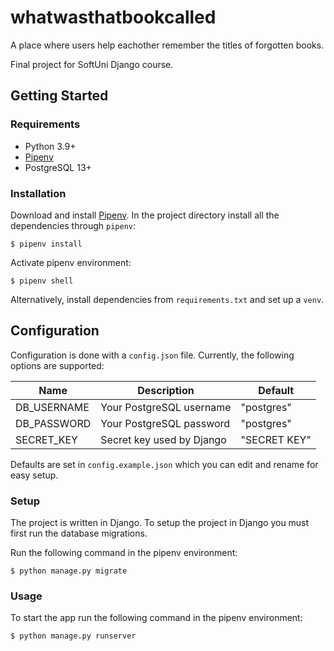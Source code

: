 # whatwasthatbookcalled

A place where users help eachother remember the titles of forgotten books.

Final project for SoftUni Django course.

## Getting Started

### Requirements

-   Python 3.9+
-   [Pipenv](https://pipenv.pypa.io/en/latest/)
-   PostgreSQL 13+

### Installation

Download and install [Pipenv](https://pipenv.pypa.io/en/latest/). In the project directory install all the dependencies through `pipenv`:

```shell
$ pipenv install
```

Activate pipenv environment:

```shell
$ pipenv shell
```

Alternatively, install dependencies from `requirements.txt` and set up a `venv`.

## Configuration

Configuration is done with a `config.json` file. Currently, the following options are supported:

| Name        | Description               | Default      |
| ----------- | ------------------------- | ------------ |
| DB_USERNAME | Your PostgreSQL username  | "postgres"   |
| DB_PASSWORD | Your PostgreSQL password  | "postgres"   |
| SECRET_KEY  | Secret key used by Django | "SECRET KEY" |

Defaults are set in `config.example.json` which you can edit and rename for easy setup.

### Setup

The project is written in Django. To setup the project in Django you must first run the database migrations.

Run the following command in the pipenv environment:

```shell
$ python manage.py migrate
```

### Usage

To start the app run the following command in the pipenv environment:

```shell
$ python manage.py runserver
```
